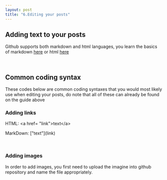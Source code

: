 ```yaml
---
layout: post
title: "6.Editing your posts"
---
```

<html>
  <body>
    <h2>Adding text to your posts</h2>
    <p>Github supports both markdown and html languages, you learn the basics of markdown <a href="https://www.markdownguide.org/basic-syntax/">here</a>
      or html <a href="https://developer.mozilla.org/en-US/docs/Learn/Getting_started_with_the_web/HTML_basics"> here</a></p>
    <br />
    <h2>Common coding syntax</h2>
    <p>These codes below are common coding syntaxes that you would most likely use when editing your posts, 
      do note that all of these can already be found on the guide above</p>
    <h3>Adding links</h3>
    <p>HTML: &lta href= "link"&gttext&lt/a&gt</p>
    <p>MarkDown: ["text"](link)</p>
    <br />
    <h3>Adding images</h3>
    <p>In order to add images, you first need to upload the imagine into github repository and name the file appropriately.</p>
    
  </body>
</html>
    
